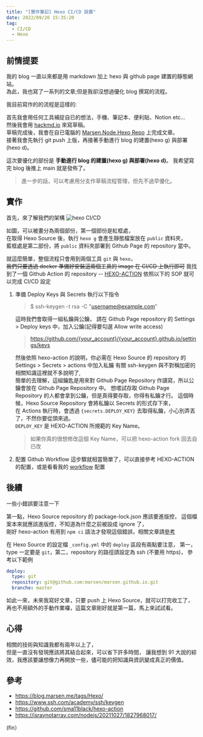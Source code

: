 ```yaml
---
title: "[實作筆記] Hexo CI/CD 設置"
date: 2022/09/26 15:35:20
tag:
  - CI/CD
  - Hexo
---
```


## 前情提要

我的 blog 一直以來都是用 markdown 加上 hexo 與 github page 建置的靜態網站。  
為此，我也寫了一系列的文章;但是我卻沒想過優化 blog 撰寫的流程。

我目前寫作的的流程是這樣的:

首先我會用任何工具補捉自已的想法，手機、筆記本、便利貼、Notion etc…  
然後我會用 [hackmd.io](https://hackmd.io/?nav=overview) 來寫草稿。  
草稿完成後，我會在自已電腦的 [Marsen.Node.Hexo Repo](ttps://github.com/marsen/Marsen.Node.Hexo) 上完成文章。  
接著我會先執行 git push 上版，再接著手動進行 blog 的建置(hexo g) 與部署(hexo d)。

這次要優化的部份是 **手動進行 blog 的建置(hexo g) 與部署(hexo d)**。
我希望寫完 blog 後推上 main 就是發佈了。

> 進一步的話，可以考慮用分支作草稿流程管理，但先不過早優化。

## 實作

首先，來了解我們的架構
![hexo CI/CD](https://i.imgur.com/yl4RqLG.png)

如圖，可以被畫分為兩個部份，第一個部份是紅框處，  
在取得 Hexo Source 後，執行 `hexo g` 會產生靜態檔案放在 `public` 資料夾，  
藍框處是第二部份，將 `public` 資料夾部署到 Github Page 的 repository 當中。

就這麼簡單，整個流程只會用到兩個工具 `git` 與 `hexo`，  
~~我們只要透過 docker 準備好安裝這兩個工具的 image 在 CI/CD 上執行即可~~
我找到了一個 Github Action 的 repository -- [HEXO-ACTION](https://github.com/sma11black/hexo-action)
依照以下的 SOP 就可以完成 CI/CD 設定

1. 準備 Deploy Keys 與 Secrets
   執行以下指令

   > $ ssh-keygen -t rsa -C "username@example.com"

   這時我們會取得一組私鑰與公鑰，
   請在 Github Page repository 的 Settings > Deploy keys 中，加入公鑰(記得要勾選 Allow write access)

   > <https://github.com/{your_account}/{your_account}.github.io/settings/keys>

   然後依照 hexo-action 的說明，你必需在 Hexo Source 的 repository 的 Settings > Secrets > actions 中加入私鑰
   有關 ssh-keygen 與不對稱加密的相關知識這裡就不多說明了,  
   簡單的去理解，這組鑰匙是用來對 Github Page Repository 作讀寫，所以公鑰會放在 Github Page Repository 中。
   想嚐試存取 Github Page Repository 的人都會拿到公鑰，但是真得要存取，你得有私鑰才行。
   這個時候，Hexo Source Repository 會將私鑰以 Secrets 的形式存下來，  
   在 Actions 執行時，會透過 `{secrets.DEPLOY_KEY}` 去取得私鑰，小心別弄丟了，不然你要從頭來過。  
   `DEPLOY_KEY` 是 HEXO-ACTION 所規範的 Key Name。

   > 如果你真的很想修改這個 Key Name，可以把 hexo-action fork 回去自已改

2. 配置 Github Workflow
   這步驟就相當簡單了，可以直接參考 HEXO-ACTION 的配置，或是看看我的 [workflow](https://github.com/marsen/Marsen.Node.Hexo/blob/main/.github/workflows/main.yml) 配置

## 後續

一些小錯誤要注意一下

第一點，Hexo Source repository 的 package-lock.json 應該要進版控，
這個檔案本來就應該進版控，不知道為什麼之前被設成 ignore 了，  
剛好 hexo-action 有用到 `npm ci` 語法才發現這個錯誤，相關文章請[參考](https://docs.npmjs.com/cli/v8/commands/npm-ci)

在 Hexo Source 的設定檔 `_config.yml` 中的 `deploy` 區段有兩點要注意，
第一，type 一定要是 `git`，第二，repository 的路徑請設定為 ssh (不要用 https)，
參考以下範例

```yml
deploy:
  type: git
  repository: git@github.com:marsen/marsen.github.io.git
  branche: master
```

如此一來，未來我寫好文章，只要 push 上 Hexo Source，就可以打完收工了，
再也不用額外的手動作業囉，這篇文章剛好就是第一篇，馬上來試試看。

## 心得

相關的技術與知識我都有兩年以上了，  
但是一直沒有發現應該將其結合起來，可以省下許多時間，
讓我想到 91 大說的綜效，我應該要讓想像力再開放一些，儘可能的把知識與資訊變成真正的價值。

## 參考

- <https://blog.marsen.me/tags/Hexo/>
- <https://www.ssh.com/academy/ssh/keygen>
- <https://github.com/sma11black/hexo-action>
- <https://israynotarray.com/nodejs/20211027/1827968017/>

(fin）
